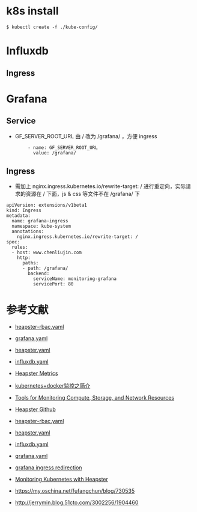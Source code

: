 
# k8s install
```
$ kubectl create -f ./kube-config/
```


# Influxdb
## Ingress

# Grafana

## Service
- GF_SERVER_ROOT_URL 由 / 改为 /grafana/ ，方便 ingress
```
        - name: GF_SERVER_ROOT_URL
          value: /grafana/
```

## Ingress
- 需加上 nginx.ingress.kubernetes.io/rewrite-target: / 进行重定向，实际请求的资源在 / 下面，js & css 等文件不在 /grafana/ 下
```
apiVersion: extensions/v1beta1
kind: Ingress
metadata:
  name: grafana-ingress
  namespace: kube-system
  annotations:
    nginx.ingress.kubernetes.io/rewrite-target: /
spec:
  rules:
  - host: www.chenliujin.com
    http:
      paths:
      - path: /grafana/
        backend:
          serviceName: monitoring-grafana
          servicePort: 80
```

# 参考文献
- [heapster-rbac.yaml](https://github.com/kubernetes/heapster/blob/master/deploy/kube-config/rbac/heapster-rbac.yaml)
- [grafana.yaml](https://github.com/kubernetes/heapster/blob/master/deploy/kube-config/influxdb/grafana.yaml)
- [heapster.yaml](https://github.com/kubernetes/heapster/blob/master/deploy/kube-config/influxdb/heapster.yaml)
- [influxdb.yaml](https://github.com/kubernetes/heapster/blob/master/deploy/kube-config/influxdb/influxdb.yaml)

- [Heapster Metrics](https://github.com/kubernetes/heapster/blob/master/docs/storage-schema.md)
- [kubernetes+docker监控之简介](https://my.oschina.net/fufangchun/blog/714530)
- [Tools for Monitoring Compute, Storage, and Network Resources](https://kubernetes.io/docs/tasks/debug-application-cluster/resource-usage-monitoring/)
- [Heapster Github](https://github.com/kubernetes/heapster)
- [heapster-rbac.yaml](https://github.com/kubernetes/heapster/blob/master/deploy/kube-config/rbac/heapster-rbac.yaml)
- [heapster.yaml](https://raw.githubusercontent.com/kubernetes/heapster/master/deploy/kube-config/influxdb/heapster.yaml)
- [influxdb.yaml](https://raw.githubusercontent.com/kubernetes/heapster/master/deploy/kube-config/influxdb/influxdb.yaml)
- [grafana.yaml](https://raw.githubusercontent.com/kubernetes/heapster/master/deploy/kube-config/influxdb/grafana.yaml)
- [grafana ingress redirection](https://github.com/kubernetes/contrib/issues/860#issuecomment-250522085)

- [Monitoring Kubernetes with Heapster](https://deis.com/blog/2016/monitoring-kubernetes-with-heapster/)
- https://my.oschina.net/fufangchun/blog/730535
- http://jerrymin.blog.51cto.com/3002256/1904460
